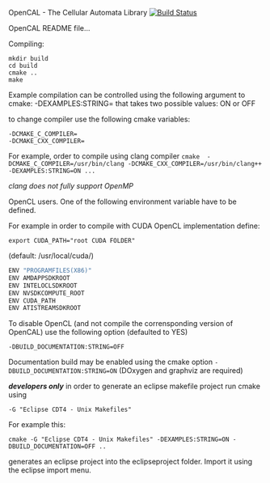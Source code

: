 
OpenCAL - The Cellular Automata Library    [![Build Status](https://travis-ci.org/OpenCALTeam/opencal.svg?branch=master)](https://travis-ci.org/OpenCALTeam/opencal)


OpenCAL README file...

Compiling:
```
mkdir build
cd build
cmake ..
make
```
Example compilation can be controlled using  the following argument to cmake:
-DEXAMPLES:STRING= that takes two possible values: ON or OFF

to change compiler use the following cmake variables: 
```
-DCMAKE_C_COMPILER=
-DCMAKE_CXX_COMPILER=
```
For example, order to compile using clang compiler 
```cmake  -DCMAKE_C_COMPILER=/usr/bin/clang -DCMAKE_CXX_COMPILER=/usr/bin/clang++ -DEXAMPLES:STRING=ON ... ```

*clang does not fully support OpenMP*


OpenCL users. One of the following environment variable have to be  defined.

For example in order to compile with CUDA OpenCL implementation define:

```
export CUDA_PATH="root CUDA FOLDER"
```
(default: /usr/local/cuda/) 
```bash
ENV "PROGRAMFILES(X86)"
ENV AMDAPPSDKROOT
ENV INTELOCLSDKROOT
ENV NVSDKCOMPUTE_ROOT
ENV CUDA_PATH
ENV ATISTREAMSDKROOT
```
To disable OpenCL (and not compile the corrensponding version of OpenCAL) use the following option (defaulted to YES)
```
-DBUILD_DOCUMENTATION:STRING=OFF 
```

Documentation build may be enabled using the cmake option ```-DBUILD_DOCUMENTATION:STRING=ON``` (DOxygen and graphviz are required)



***developers only***
in order to generate an eclipse makefile project run cmake using 
```
-G "Eclipse CDT4 - Unix Makefiles"
```
For example this:
```
cmake -G "Eclipse CDT4 - Unix Makefiles" -DEXAMPLES:STRING=ON -DBUILD_DOCUMENTATION=OFF ..
```
generates an eclipse project into the eclipseproject folder. Import it using the eclipse import menu.
